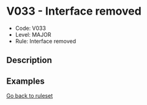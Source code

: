 # V033 - Interface removed

* Code: V033
* Level: MAJOR
* Rule: Interface removed

## Description

## Examples

[Go back to ruleset](../README.md)
